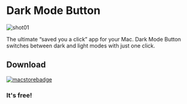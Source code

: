 # Dark Mode Button


![shot01](https://user-images.githubusercontent.com/11250400/90789026-11bf8480-e30f-11ea-8f1e-1a644d69daaa.png)


The ultimate “saved you a click” app for your Mac. Dark Mode Button switches between dark and light modes with just one click.


## Download

[![macstorebadge](https://user-images.githubusercontent.com/11250400/90789381-885c8200-e30f-11ea-888b-c0a5c35c3f83.png)](https://guides.github.com/features/mastering-markdown/)

### It's free!




